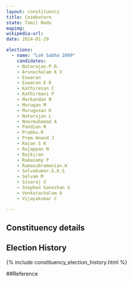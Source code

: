 ```yaml
---
layout: constituency
title: Coimbatore
state: Tamil Nadu
mapimg: 
wikipedia-url: 
date: 2014-01-29

elections: 
  - name: "Lok Sabha 2009"
    candidates: 
    - Natarajan.P.R. 
    - Arunachalam K V 
    - Eswaran 
    - Eswaran E R 
    - Kathiresan C 
    - Kathirmani P 
    - Markandan N 
    - Murugan M 
    - Murugesan K 
    - Natarajan L 
    - Noormuhamad A 
    - Pandian R 
    - Prabhu.R 
    - Prem Anand J 
    - Rajan S K 
    - Rajappan N 
    - Rajkiran 
    - Ramasamy P 
    - Ramasubramanian.K 
    - Selvakumar.G.K.S 
    - Selvam M 
    - Sivaraj V 
    - Stephen Ganeshan S 
    - Venkatachalam A 
    - Vijayakumar C 

---
```

## Constituency details


## Election History
{% include constituency_election_history.html %}

##Reference
